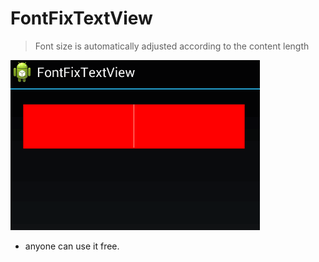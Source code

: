 # FontFixTextView

> Font size is automatically adjusted according to the content length

![Preview](/ScreenShot/Preview.gif)

* anyone can use it free.